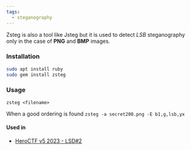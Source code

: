 ```yaml
---
tags:
  - steganography
---
```


Zsteg is also a tool like Jsteg but it is used to detect _LSB_ steganography only in the case of **PNG** and **BMP** images.

### Installation
```bash
sudo apt install ruby
sudo gem install zsteg
```

### Usage
	zsteg <filename>

When a good ordering is found 
	`zsteg -a secret200.png -E b1,g,lsb,yx`
#### Used in
* [HeroCTF v5 2023 - LSD#2](https://gitlab.com/cupteam/heroctf2023/-/tree/main/LSD_2?ref_type=heads)